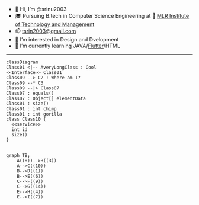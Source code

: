 - 👋 Hi, I’m @srinu2003
- 🎓 Pursuing B.tech in Computer Science Engineering  at 🏫 [MLR Institute of Technology and Management](https://mlritm.ac.in/)
- 📫 tsrin2003@gmail.com
- 👀 I’m interested in Design and Dvelopment
- 🌱 I’m currently learning JAVA/[Flutter](https://flutter.dev/)/HTML
<!-- - 💞️ I’m looking to collaborate on ... -->
---
<!-- -
srinu2003/srinu2003 is a ✨ special ✨ repository because its `README.md` (this file) appears on your GitHub profile.
You can click the Preview link to take a look at your changes.
- -->
```mermaid
classDiagram
Class01 <|-- AveryLongClass : Cool
<<Interface>> Class01
Class09 --> C2 : Where am I?
Class09 --* C3
Class09 --|> Class07
Class07 : equals()
Class07 : Object[] elementData
Class01 : size()
Class01 : int chimp
Class01 : int gorilla
class Class10 {
  <<service>>
  int id
  size()
}
```
```mermaid

graph TB;
    A((8))-->B((3))
    A-->C((10))
    B-->D((1))
    B-->E((6))
    C-->F((9))
    C-->G((14))
    E-->H((4))
    E-->I((7))
```

